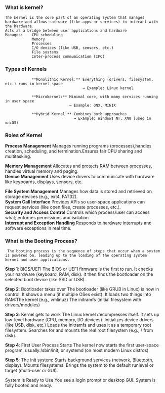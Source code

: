 
### What is kernel?

	The kernel is the core part of an operating system that manages hardware and allows software (like apps or services) to interact with the hardware.
	Acts as a bridge between user applications and hardware
	Manages:    CPU scheduling
				Memory
				Processes
				I/O devices (like USB, sensors, etc.)
				File systems
				Inter-process communication (IPC)

 ### Types of Kernels
				**Monolithic Kernel:** Everything (drivers, filesystem, etc.) runs in kernel space
				                       → Example: Linux kernel
				
				**Microkernel:** Minimal core, with many services running in user space
				                 → Example: QNX, MINIX
				
				**Hybrid Kernel:** Combines both approaches
				                   → Example: Windows NT, XNU (used in macOS)

### Roles of Kernel

 **Process Management**               Manages running programs (processes),handles creation, scheduling, and termination.Ensures fair CPU sharing and multitasking.
 
 **Memory Management**                Allocates and protects RAM between processes, handles virtual memory and paging.                                               
 **Device Management**                Uses device drivers to communicate with hardware like keyboards, displays, sensors, etc.                                      
 
 **File System Management**           Manages how data is stored and retrieved on storage devices (e.g., ext4, FAT32).                                                
 **System Call Interface**            Provides APIs so user-space applications can request services (like open files, create processes, etc.).                       
 **Security and Access Control**      Controls which process/user can access what; enforces permissions and isolation.                                               
 **Interrupt and Exception Handling** Responds to hardware interrupts and software exceptions in real time.   

 ### What is the Booting Process?

	 The booting process is the sequence of steps that occur when a system is powered on, leading up to the loading of the operating system kernel and user applications.

  **Step 1**: BIOS/UEFI 
              The BIOS or UEFI firmware is the first to run.
              It checks your hardware (keyboard, RAM, disk).
              It then finds the bootloader on the selected boot device (like SSD or USB).

 **Step 2**: Bootloader takes over
             The bootloader (like GRUB in Linux) is now in control.
             It shows a menu (if multiple OSes exist).
             It loads two things into RAM:The kernel (e.g., vmlinuz)
                                          The initramfs (initial filesystem with drivers/modules)

**Step 3**: Kernel gets to work
            The Linux kernel decompresses itself.
            It sets up low-level hardware (CPU, memory, I/O devices).
            Initializes device drivers (like USB, disk, etc.)
            Loads the initramfs and uses it as a temporary root filesystem.
            Searches for and mounts the real root filesystem (e.g., / from disk).

**Step 4**: First User Process Starts
            The kernel now starts the first user-space program, usually:/sbin/init, or systemd (on most modern Linux distros)

**Step 5**: The init system:
            Starts background services (network, Bluetooth, display).
			Mounts filesystems.
            Brings the system to the default runlevel or target (multi-user or GUI).

System is Ready to Use
You see a login prompt or desktop GUI.
System is fully booted and ready.



